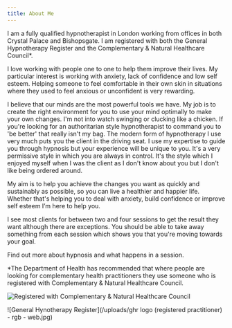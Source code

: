 ```yaml
---
title: About Me
---
```

I am a fully qualified hypnotherapist in London working from offices in both Crystal Palace and Bishopsgate. I am registered with both the General Hypnotherapy Register and the Complementary & Natural Healthcare Council*. 

I love working with people one to one to help them improve their lives. My particular interest is working with anxiety, lack of confidence and low self esteem. Helping someone to feel comfortable in their own skin in situations where they used to feel anxious or unconfident is very rewarding. 

I believe that our minds are the most powerful tools we have. My job is to create the right environment for you to use your mind optimally to make your own changes. I'm not into watch swinging or clucking like a chicken. If you're looking for an authoritarian style hypnotherapist to command you to 'be better' that really isn't my bag. The modern form of hypnotherapy I use very much puts you the client in the driving seat. I use my expertise to guide you through hypnosis but your experience will be unique to you. It's a very permissive style in which you are always in control. It's the style which I enjoyed myself when I was the client as I don't know about you but I don't like being ordered around. 

My aim is to help you achieve the changes you want as quickly and sustainably as possible, so you can live a healthier and happier life. Whether that's helping you to deal with anxiety, build confidence or improve self esteem I’m here to help you. 

I see most clients for between two and four sessions to get the result they want although there are exceptions. You should be able to take away something from each session which shows you that you're moving towards your goal.

Find out more about hypnosis and what happens in a session.

\*The Department of Health has recommended that where people are looking for complementary health practitioners they use someone who is registered with Complementary & Natural Healthcare Council.

![Registered with Complementary & Natural Healthcare Council](/uploads/94.jpg)



![General Hynotherapy Register](/uploads/ghr logo (registered practitioner) - rgb - web.jpg)
